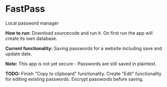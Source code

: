 # FastPass
Local password manager

**How to run:**
Download sourcecode and run it. On first run the app will create its own database.

**Current functionality:**
Saving passwords for a website including save and update date.

**Note:** This app is not yet secure - Passwords are still saved in plaintext.

**TODO:**
Finish "Copy to clipboard" functionality.
Create "Edit" functionality for editing existing passwords.
Encrypt passwords before saving.

